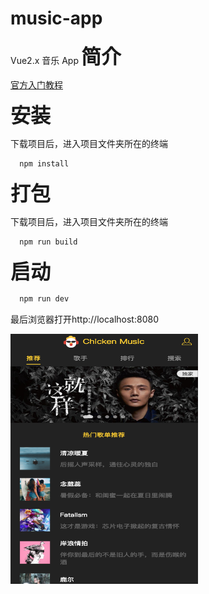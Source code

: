 # music-app
   Vue2.x 音乐 App
  **<font size=6>简介</font>**
  
  <a href="https://cn.vuejs.org/" target="_blank">官方入门教程</a>

  **<font size=6>安装</font>**
  
  下载项目后，进入项目文件夹所在的终端

```javascript
  npm install
```
**<font size=6>打包</font>**
  
  下载项目后，进入项目文件夹所在的终端

```javascript
  npm run build
```
  
  **<font size=6>启动</font>**

  ```javascript
    npm run dev
  ```
  
  最后浏览器打开http://localhost:8080
    
  <img src="/dist/static/1.png"  width="300" height="400">


